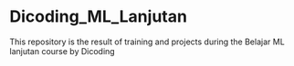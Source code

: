 # Dicoding_ML_Lanjutan
This repository is the result of training and projects during the Belajar ML lanjutan course by Dicoding

